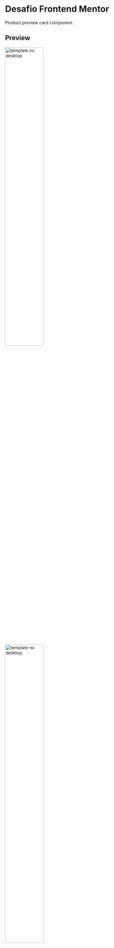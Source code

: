 # Desafio Frontend Mentor
Product preview card component

## Preview
<div>
<img width="50%" src="./images/desktoptemplate.jpg" alt="template no desktop">
<img width="50%" src="./images/mobiletemplate.jpg" alt="template no desktop">
</div>

## Tecnologias
- HTML
- CSS 
- Lib AOS Animation

### [Acesse o GitHub Pages!](https://eduardotavares48.github.io/product_card_frontend_mentor)

### Contato 
https://www.linkedin.com/in/eduardo-tavaress/